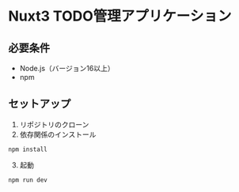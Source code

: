 # Nuxt3 TODO管理アプリケーション

## 必要条件

- Node.js（バージョン16以上）
- npm

## セットアップ

1. リポジトリのクローン
2. 依存関係のインストール
```
npm install 
```
3. 起動
```
npm run dev
```